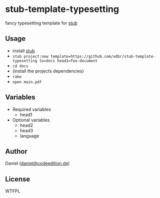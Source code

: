 stub-template-typesetting
=========================

fancy typesetting template for [stub](https://github.com/xdbr/stub)

Usage
-----

* install [stub](https://github.com/xdbr/stub)
* `stub project:new template=https://github.com/xdbr/stub-template-typesetting to=docs head1=foo-document`
* `cd docs`
* (install the projects dependencies)
* `rake`
* `open main.pdf`

Variables
---------

* Required variables
    * head1
* Optional variables
    * head2
    * head3
    * language

Author
------

Daniel (<daniel@codeedition.de>)

License
-------

WTFPL